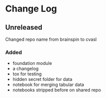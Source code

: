 # Change Log

## Unreleased

Changed repo name from brainspin to cvasl
### Added
* foundation module
* a changelog
* tox for testing
* hidden secret folder for data
* notebook for merging tabular data
* notebooks stripped before on shared repo